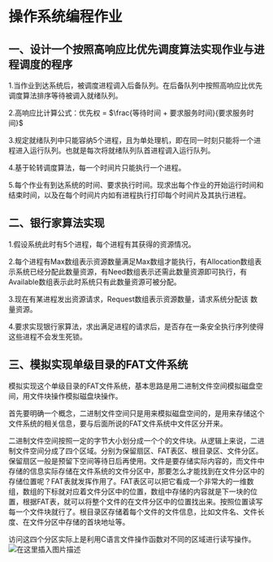 # 操作系统编程作业

## 一、设计一个按照高响应比优先调度算法实现作业与进程调度的程序
1.当作业到达系统后，被调度进程调入后备队列。在后备队列中按照高响应比优先调度算法排序等待被调入就绪队列。

2.高响应比计算公式：优先权 = $\frac{等待时间 + 要求服务时间}{要求服务时间}$

3.规定就绪队列中只能容纳5个进程，且为单处理机，即在同一时刻只能将一个进程进入运行队列。也就是每次将就绪队列队首进程调入运行队列。

4.基于轮转调度算法，每一个时间片只能执行一个进程。

5.每个作业有到达系统的时间、要求执行时间。现求出每个作业的开始运行时间和结束时间，以及在每个时间片内如有进程执行打印每个时间片及其执行进程。
## 二、银行家算法实现
1.假设系统此时有5个进程，每个进程有其获得的资源情况。

2.每个进程有Max数组表示资源数量满足Max数组才能执行，有Allocation数组表示系统已经分配此数量资源，有Need数组表示还需此数量资源即可执行，有Available数组表示此时系统只有此数量资源可被分配。

3.现在有某进程发出资源请求，Request数组表示资源数量，请求系统分配该
数量资源。

4.要求实现银行家算法，求出满足进程的请求后，是否存在一条安全执行序列使得这些进程不会发生死锁。

## 三、模拟实现单级目录的FAT文件系统

模拟实现这个单级目录的FAT文件系统，基本思路是用二进制文件空间模拟磁盘空间，用文件块操作模拟磁盘块操作。

首先要明确一个概念，二进制文件空间只是用来模拟磁盘空间的，是用来存储这个文件系统的相关信息，要与后面所说的FAT文件系统中文件区分开来。

二进制文件空间按照一定的字节大小划分成一个个的文件块。从逻辑上来说，二进制文件空间分成了四个区域。分别为保留扇区、FAT表区、根目录区、文件分区。保留扇区一般是预留下空间等待日后再使用。文件是要存储实际内容的，而文件中存储的信息实际存储在文件系统的文件分区中，那要怎么才能找到在文件分区中的存储位置呢？FAT表就发挥作用了。FAT表区可以把它看成一个非常大的一维数组，数组的下标就对应着文件分区中的位置，数组中存储的内容就是下一块的位置，根据FAT表，就可以将整个文件的在文件分区中的位置找出来。按照位置读写每一个文件块就行了。根目录区存储着每个文件的文件信息，比如文件名、文件长度、在文件分区中存储的首块地址等。

访问这四个分区实际上是利用C语言文件操作函数对不同的区域进行读写操作。
![在这里插入图片描述](https://img-blog.csdnimg.cn/20191226144409693.png?x-oss-process=image/watermark,type_ZmFuZ3poZW5naGVpdGk,shadow_10,text_aHR0cHM6Ly9ibG9nLmNzZG4ubmV0L2dhZ2VzaGFu,size_16,color_FFFFFF,t_70)